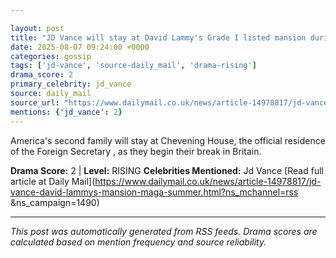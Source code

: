 ```yaml
---

layout: post
title: "JD Vance will stay at David Lammy's Grade I listed mansion during British 'MAGA summer"" holiday as pair bond over 'being family men and faith'""
date: 2025-08-07 09:24:00 +0000
categories: gossip
tags: ['jd-vance', 'source-daily_mail', 'drama-rising']
drama_score: 2
primary_celebrity: jd_vance
source: daily_mail
source_url: "https://www.dailymail.co.uk/news/article-14978817/jd-vance-david-lammys-mansion-maga-summer.html?ns_mchannel=rss&1490&campaign=1490""
mentions: {'jd_vance': 2}
---
```


America's second family will stay at Chevening House, the official residence of the Foreign Secretary , as they begin their break in Britain.

**Drama Score:** 2 | **Level:** RISING **Celebrities Mentioned:** Jd Vance [Read full article at Daily Mail](https://www.dailymail.co.uk/news/article-14978817/jd-vance-david-lammys-mansion-maga-summer.html?ns_mchannel=rss &ns_campaign=1490)

---

*This post was automatically generated from RSS feeds. Drama scores are calculated based on mention frequency and source reliability.*